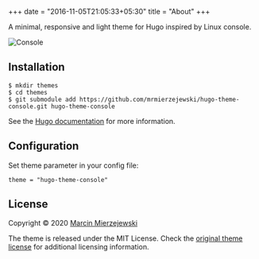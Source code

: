 +++
date = "2016-11-05T21:05:33+05:30"
title = "About"
+++

A minimal, responsive and light theme for Hugo inspired by Linux console.

![Console](https://github.com/mrmierzejewski/hugo-theme-console/blob/master/images/preview.png?raw=true)

## Installation

```
$ mkdir themes
$ cd themes
$ git submodule add https://github.com/mrmierzejewski/hugo-theme-console.git hugo-theme-console
```

See the [Hugo documentation](https://gohugo.io/themes/installing/) for more information.

## Configuration

Set theme parameter in your config file:

```
theme = "hugo-theme-console"
```

## License

Copyright © 2020 [Marcin Mierzejewski](https://mrmierzejewski.com/)

The theme is released under the MIT License. Check the [original theme license](https://github.com/panr/hugo-theme-terminal/blob/master/LICENSE.md) for additional licensing information.
